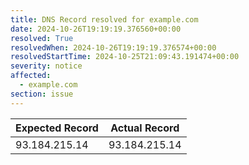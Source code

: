 ```yaml
---
title: DNS Record resolved for example.com
date: 2024-10-26T19:19:19.376560+00:00
resolved: True
resolvedWhen: 2024-10-26T19:19:19.376574+00:00
resolvedStartTime: 2024-10-25T21:09:43.191474+00:00
severity: notice
affected:
  - example.com
section: issue
---
```


| Expected Record  | Actual Record  |
|------------------|----------------|
| 93.184.215.14 | 93.184.215.14 |
